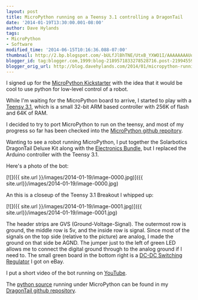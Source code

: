 ```yaml
---
layout: post
title: MicroPython running on a Teensy 3.1 controlling a DragonTail
date: '2014-01-19T13:30:00.001-08:00'
author: Dave Hylands
tags:
- MicroPython
- Software
modified_time: '2014-06-15T10:16:36.088-07:00'
thumbnail: http://2.bp.blogspot.com/-bULfJlBhTNE/UtxB_YXWO1I/AAAAAAAAUqM/3PI568qaGvE/s72-c/DragonTail-Bot.jpg
blogger_id: tag:blogger.com,1999:blog-2189571833278528716.post-2199455919442874502
blogger_orig_url: http://blog.davehylands.com/2014/01/micropython-running-on-teensy-31.html
---
```


I signed up for the [MicroPython
Kickstarter](https://www.kickstarter.com/projects/214379695/micro-python-python-for-microcontrollers)
with the idea that it would be cool to use python
for low-level control of a robot.

While I'm waiting for the MicroPython board to arrive, I started to play with
a [Teensy 3.1](https://pjrc.com/store/teensy31.html), which is a small 32-bit
ARM based controller with 256K of flash and 64K of RAM.

I decided to try to port MicroPython to run on the teensy, and most of my
progress so far has been checked into the [MicroPython github
repoitory](https://github.com/micropython/micropython).

Wanting to see a robot running MicroPython, I put together the Solarbotics
DragonTail Deluxe Kit along with the
[Electronics Bundle](https://solarbotics.com/product/60135/), but I replaced
the Arduino controller with the Teensy 3.1.

Here's a photo of the bot:

[![]({{ site.url }}/images/2014-01-19/image-0000.jpg)]({{ site.url}}/images/2014-01-19/image-0000.jpg)





An this is a closeup of the Teensy 3.1 Breakout I whipped up:


[![]({{ site.url }}/images/2014-01-19/image-0001.jpg)]({{ site.url}}/images/2014-01-19/image-0001.jpg)


The header strips are GVS (Ground-Voltage-Signal). The outermost row is
ground, the middle row is 5v, and the inside row is signal. Since most of the
signals on the top side (relative to the picture) are analog, I made the
ground on that side be AGND. The jumper just to the left of green LED allows
me to connect the digital ground through to the analog ground if I need to.
The small green board in the bottom right is a [DC-DC Switching
Regulator](https://www.ebay.com/itm/NEW-Mini-DC-DC-Converter-Step-Down-Module-Adjustable-Power-Supply-Output-1-3-17V-/360741066304?ssPageName=ADME:L:OC:CA:3160) I got on eBay.

I put a short video of the bot running on
[YouTube](https://www.youtube.com/watch?v=AuMY1aiAN4k).

The [python
source](https://github.com/dhylands/DragonTail/blob/master/memzip_files/src/Dragon.py)
running under MicroPython can be found in my [DragonTail github
repository](https://github.com/dhylands/DragonTail).

